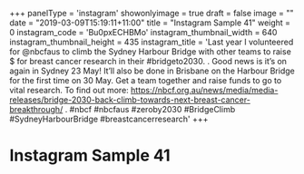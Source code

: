 +++
panelType                   = 'instagram'
showonlyimage = true
draft = false
image = ""
date = "2019-03-09T15:19:11+11:00"
title = "Instagram Sample 41"
weight = 0
instagram_code              = 'Bu0pxECHBMo'
instagram_thumbnail_width   = 640
instagram_thumbnail_height  = 435
instagram_title             = 'Last year I volunteered for @nbcfaus to climb the Sydney Harbour Bridge with other teams to raise $ for breast cancer research in their #bridgeto2030. . Good news is it’s on again in Sydney 23 May! It’ll also be done in Brisbane on the Harbour Bridge for the first time on 30 May. Get a team together and raise funds to go to vital research. To find out more: https://nbcf.org.au/news/media/media-releases/bridge-2030-back-climb-towards-next-breast-cancer-breakthrough/ . #nbcf #nbcfaus #zeroby2030 #BridgeClimb #SydneyHarbourBridge #breastcancerresearch'
+++

# Instagram Sample 41

